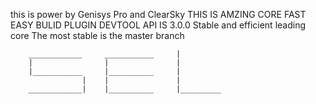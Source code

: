 this is power by Genisys Pro and ClearSky 
THIS IS AMZING CORE 
FAST EASY BULID PLUGIN DEVTOOL API IS 3.0.0
Stable and efficient leading core
The most stable is the master branch








        ____________     ___________     |
	    |                |               |
		|___________     |__________     |
		            |    |               |
		____________|    |__________     |_________
